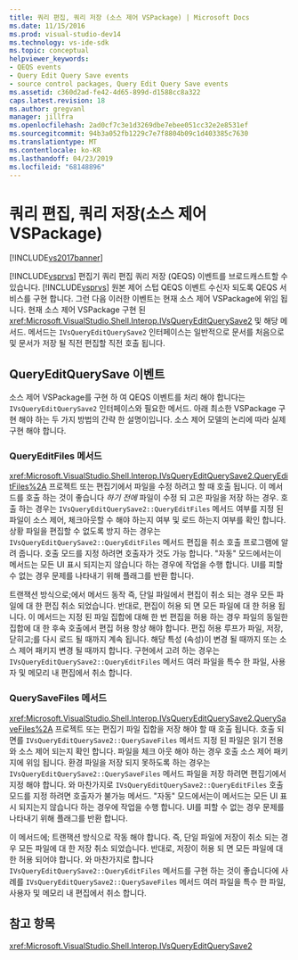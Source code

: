 ```yaml
---
title: 쿼리 편집, 쿼리 저장 (소스 제어 VSPackage) | Microsoft Docs
ms.date: 11/15/2016
ms.prod: visual-studio-dev14
ms.technology: vs-ide-sdk
ms.topic: conceptual
helpviewer_keywords:
- QEQS events
- Query Edit Query Save events
- source control packages, Query Edit Query Save events
ms.assetid: c360d2ad-fe42-4d65-899d-d1588cc8a322
caps.latest.revision: 18
ms.author: gregvanl
manager: jillfra
ms.openlocfilehash: 2ad0cf7c3e1d3269dbe7ebee051cc32e2e8531ef
ms.sourcegitcommit: 94b3a052fb1229c7e7f8804b09c1d403385c7630
ms.translationtype: MT
ms.contentlocale: ko-KR
ms.lasthandoff: 04/23/2019
ms.locfileid: "68148896"
---
```

# <a name="query-edit-query-save-source-control-vspackage"></a>쿼리 편집, 쿼리 저장(소스 제어 VSPackage)
[!INCLUDE[vs2017banner](../../includes/vs2017banner.md)]

[!INCLUDE[vsprvs](../../includes/vsprvs-md.md)] 편집기 쿼리 편집 쿼리 저장 (QEQS) 이벤트를 브로드캐스트할 수 있습니다. [!INCLUDE[vsprvs](../../includes/vsprvs-md.md)] 원본 제어 스텁 QEQS 이벤트 수신자 되도록 QEQS 서비스를 구현 합니다. 그런 다음 이러한 이벤트는 현재 소스 제어 VSPackage에 위임 됩니다. 현재 소스 제어 VSPackage 구현 된 <xref:Microsoft.VisualStudio.Shell.Interop.IVsQueryEditQuerySave2> 및 해당 메서드. 메서드는 `IVsQueryEditQuerySave2` 인터페이스는 일반적으로 문서를 처음으로 및 문서가 저장 될 직전 편집할 직전 호출 됩니다.  
  
## <a name="queryeditquerysave-events"></a>QueryEditQuerySave 이벤트  
 소스 제어 VSPackage를 구현 하 여 QEQS 이벤트를 처리 해야 합니다는 `IVsQueryEditQuerySave2` 인터페이스와 필요한 메서드. 아래 최소한 VSPackage 구현 해야 하는 두 가지 방법의 간략 한 설명이입니다. 소스 제어 모델의 논리에 따라 실제 구현 해야 합니다.  
  
### <a name="queryeditfiles-method"></a>QueryEditFiles 메서드  
 <xref:Microsoft.VisualStudio.Shell.Interop.IVsQueryEditQuerySave2.QueryEditFiles%2A> 프로젝트 또는 편집기에서 파일을 수정 하려고 할 때 호출 됩니다. 이 메서드를 호출 하는 것이 좋습니다 *하기 전에* 파일이 수정 되 고은 파일을 저장 하는 경우. 호출 하는 경우는 `IVsQueryEditQuerySave2::QueryEditFiles` 메서드 여부를 지정 된 파일이 소스 제어, 체크아웃할 수 해야 하는지 여부 및 로드 하는지 여부를 확인 합니다. 상황 파일을 편집할 수 없도록 방지 하는 경우는 `IVsQueryEditQuerySave2::QueryEditFiles` 메서드 편집을 취소 호출 프로그램에 알려 줍니다. 호출 모드를 지정 하려면 호출자가 것도 가능 합니다. "자동" 모드에서는이 메서드는 모든 UI 표시 되지는지 않습니다 하는 경우에 작업을 수행 합니다. UI를 피할 수 없는 경우 문제를 나타내기 위해 플래그를 반환 합니다.  
  
 트랜잭션 방식으로;에서 메서드 동작 즉, 단일 파일에서 편집이 취소 되는 경우 모든 파일에 대 한 편집 취소 되었습니다. 반대로, 편집이 허용 되 면 모든 파일에 대 한 허용 됩니다. 이 메서드는 지정 된 파일 집합에 대해 한 번 편집을 허용 하는 경우 파일의 동일한 집합에 대 한 후속 호출에서 편집 허용 항상 해야 합니다. 편집 허용 루프가 파일, 저장, 닫히고;를 다시 로드 될 때까지 계속 됩니다. 해당 특성 (속성)이 변경 될 때까지 또는 소스 제어 패키지 변경 될 때까지 합니다. 구현에서 고려 하는 경우는 `IVsQueryEditQuerySave2::QueryEditFiles` 메서드 여러 파일을 특수 한 파일, 사용자 및 메모리 내 편집에서 취소 합니다.  
  
### <a name="querysavefiles-method"></a>QuerySaveFiles 메서드  
 <xref:Microsoft.VisualStudio.Shell.Interop.IVsQueryEditQuerySave2.QuerySaveFiles%2A> 프로젝트 또는 편집기 파일 집합을 저장 해야 할 때 호출 됩니다. 호출 되 면를 `IVsQueryEditQuerySave2::QuerySaveFiles` 메서드 지정 된 파일은 읽기 전용와 소스 제어 되는지 확인 합니다. 파일을 체크 아웃 해야 하는 경우 호출 소스 제어 패키지에 위임 됩니다. 환경 파일을 저장 되지 못하도록 하는 경우는 `IVsQueryEditQuerySave2::QuerySaveFiles` 메서드 파일을 저장 하려면 편집기에서 지정 해야 합니다. 와 마찬가지로 `IVsQueryEditQuerySave2::QueryEditFiles` 호출 모드를 지정 하려면 호출자가 불가능 메서드. "자동" 모드에서는이 메서드는 모든 UI 표시 되지는지 않습니다 하는 경우에 작업을 수행 합니다. UI를 피할 수 없는 경우 문제를 나타내기 위해 플래그를 반환 합니다.  
  
 이 메서드에; 트랜잭션 방식으로 작동 해야 합니다. 즉, 단일 파일에 저장이 취소 되는 경우 모든 파일에 대 한 저장 취소 되었습니다. 반대로, 저장이 허용 되 면 모든 파일에 대 한 허용 되어야 합니다. 와 마찬가지로 합니다 `IVsQueryEditQuerySave2::QueryEditFiles` 메서드를 구현 하는 것이 좋습니다에 사례를 `IVsQueryEditQuerySave2::QuerySaveFiles` 메서드 여러 파일을 특수 한 파일, 사용자 및 메모리 내 편집에서 취소 합니다.  
  
## <a name="see-also"></a>참고 항목  
 <xref:Microsoft.VisualStudio.Shell.Interop.IVsQueryEditQuerySave2>
